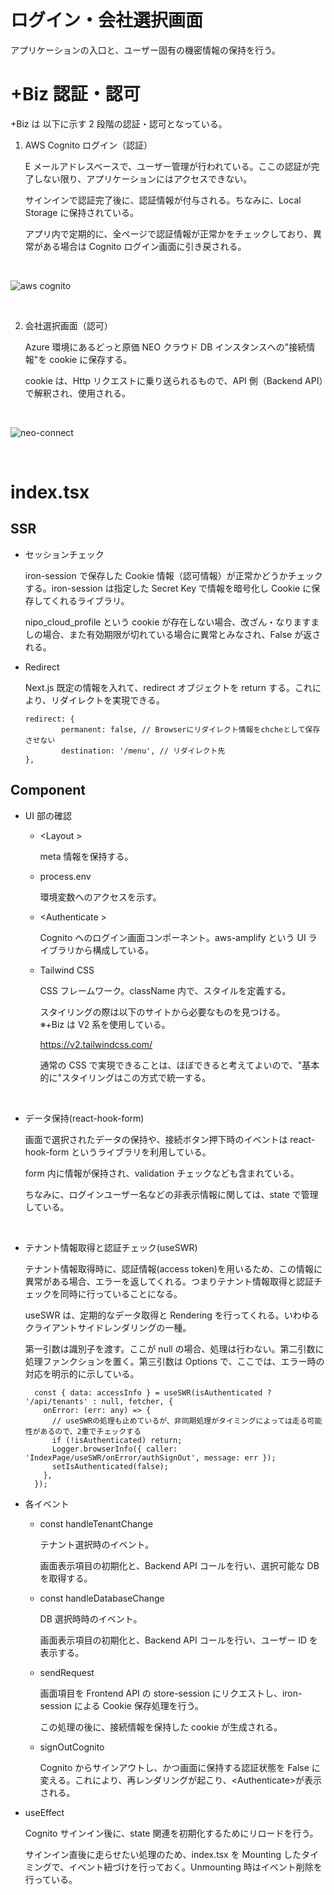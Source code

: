 # ログイン・会社選択画面

アプリケーションの入口と、ユーザー固有の機密情報の保持を行う。

# +Biz 認証・認可

+Biz は 以下に示す 2 段階の認証・認可となっている。

1. AWS Cognito ログイン（認証）

   E メールアドレスベースで、ユーザー管理が行われている。ここの認証が完了しない限り、アプリケーションにはアクセスできない。

   サインインで認証完了後に、認証情報が付与される。ちなみに、Local Storage に保持されている。

   アプリ内で定期的に、全ページで認証情報が正常かをチェックしており、異常がある場合は Cognito ログイン画面に引き戻される。

<br/>

![aws cognito](assets/cognito-login.png)

<br/>

2. 会社選択画面（認可）

   Azure 環境にあるどっと原価 NEO クラウド DB インスタンスへの"接続情報"を cookie に保存する。

   cookie は、Http リクエストに乗り送られるもので、API 側（Backend API）で解釈され、使用される。

<br/>

![neo-connect](assets/neo-cloud-connect.png)

<br/>

# index.tsx

## SSR

- セッションチェック

  iron-session で保存した Cookie 情報（認可情報）が正常かどうかチェックする。iron-session は指定した Secret Key で情報を暗号化し Cookie に保存してくれるライブラリ。

  nipo_cloud_profile という cookie が存在しない場合、改ざん・なりますましの場合、また有効期限が切れている場合に異常とみなされ、False が返される。

- Redirect

  Next.js 既定の情報を入れて、redirect オブジェクトを return する。これにより、リダイレクトを実現できる。

  ```
  redirect: {
          permanent: false, // Browserにリダイレクト情報をchcheとして保存させない
          destination: '/menu', // リダイレクト先
  },
  ```

## Component

- UI 部の確認

  - \<Layout >

    meta 情報を保持する。

  - process.env

    環境変数へのアクセスを示す。

  - \<Authenticate >

    Cognito へのログイン画面コンポーネント。aws-amplify という UI ライブラリから構成している。

  - Tailwind CSS

    CSS フレームワーク。className 内で、スタイルを定義する。

    スタイリングの際は以下のサイトから必要なものを見つける。  
    ※+Biz は V2 系を使用している。

    https://v2.tailwindcss.com/

    通常の CSS で実現できることは、ほぼできると考えてよいので、"基本的に"スタイリングはこの方式で統一する。

<br/>

- データ保持(react-hook-form)

  画面で選択されたデータの保持や、接続ボタン押下時のイベントは react-hook-form というライブラリを利用している。

  form 内に情報が保持され、validation チェックなども含まれている。

  ちなみに、ログインユーザー名などの非表示情報に関しては、state で管理している。

<br/>

- テナント情報取得と認証チェック(useSWR)

  テナント情報取得時に、認証情報(access token)を用いるため、この情報に異常がある場合、エラーを返してくれる。つまりテナント情報取得と認証チェックを同時に行っていることになる。

  useSWR は、定期的なデータ取得と Rendering を行ってくれる。いわゆるクライアントサイドレンダリングの一種。

  第一引数は識別子を渡す。ここが null の場合、処理は行わない。第二引数に処理ファンクションを置く。第三引数は Options で、ここでは、エラー時の対応を明示的に示している。

  ```
    const { data: accessInfo } = useSWR(isAuthenticated ? '/api/tenants' : null, fetcher, {
      onError: (err: any) => {
        // useSWRの処理も止めているが、非同期処理がタイミングによっては走る可能性があるので、2重でチェックする
        if (!isAuthenticated) return;
        Logger.browserInfo({ caller: 'IndexPage/useSWR/onError/authSignOut', message: err });
        setIsAuthenticated(false);
      },
    });
  ```

- 各イベント

  - const handleTenantChange

    テナント選択時のイベント。

    画面表示項目の初期化と、Backend API コールを行い、選択可能な DB を取得する。

  - const handleDatabaseChange

    DB 選択時時のイベント。

    画面表示項目の初期化と、Backend API コールを行い、ユーザー ID を表示する。

  - sendRequest

    画面項目を Frontend API の store-session にリクエストし、iron-session による Cookie 保存処理を行う。

    この処理の後に、接続情報を保持した cookie が生成される。

  - signOutCognito

    Cognito からサインアウトし、かつ画面に保持する認証状態を False に変える。これにより、再レンダリングが起こり、\<Authenticate>が表示される。

- useEffect

  Cognito サインイン後に、state 関連を初期化するためにリロードを行う。

  サインイン直後に走らせたい処理のため、index.tsx を Mounting したタイミングで、イベント紐づけを行っておく。Unmounting 時はイベント削除を行っている。
